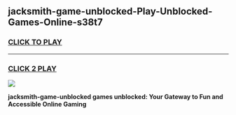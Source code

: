 
## jacksmith-game-unblocked-Play-Unblocked-Games-Online-s38t7
<h3>
<a href="https://premium76.site?title=jacksmith-game-unblocked&ref=25A">CLICK TO PLAY</a></h3>
<hr>

<h3>
<a href="https://premium76.site?title=jacksmith-game-unblocked&ref=25A">CLICK 2 PLAY</a>
  
</h3>

<a href="https://premium76.site?title=jacksmith-game-unblocked&ref=25A"><img src="https://clearcache.store/games.png"></a>


**jacksmith-game-unblocked games unblocked: Your Gateway to Fun and Accessible Online Gaming**

